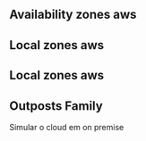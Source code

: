 ## Availability zones aws
## Local zones aws
## Local zones aws
## Outposts Family
Simular o cloud em on premise